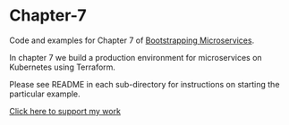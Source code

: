 # Chapter-7

Code and examples for Chapter 7 of [Bootstrapping Microservices](https://www.bootstrapping-microservices.com).

In chapter 7 we build a production environment for microservices on Kubernetes using Terraform.

Please see README in each sub-directory for instructions on starting the particular example.

[Click here to support my work](https://www.codecapers.com.au/about#support-my-work)
